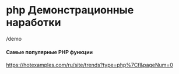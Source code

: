 # php Демонстрационные наработки 
/demo

#### Самые популярные PHP функции
https://hotexamples.com/ru/site/trends?type=php%7Cf&pageNum=0
